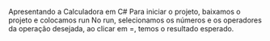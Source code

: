 Apresentando a Calculadora em C#
Para iniciar o projeto, baixamos o projeto e colocamos run
No run, selecionamos os números e os operadores da operação desejada, ao clicar em =, temos o resultado esperado.
